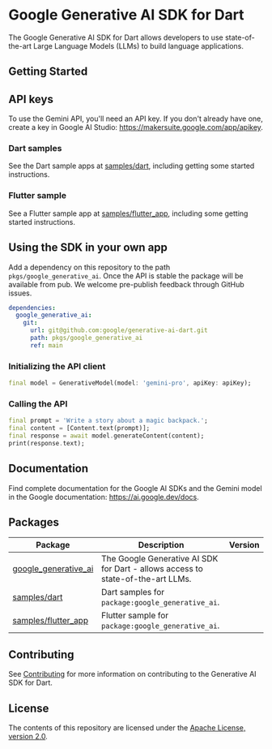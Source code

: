 # Google Generative AI SDK for Dart

The Google Generative AI SDK for Dart allows developers to use state-of-the-art
Large Language Models (LLMs) to build language applications.

## Getting Started

## API keys

To use the Gemini API, you'll need an API key. If you don't already have one, 
create a key in Google AI Studio: https://makersuite.google.com/app/apikey.

### Dart samples

See the Dart sample apps at [samples/dart](samples/dart/), including getting
some started instructions.

### Flutter sample

See a Flutter sample app at [samples/flutter_app](samples/flutter_app/),
including some getting started instructions.

## Using the SDK in your own app

Add a dependency on this repository to the path `pkgs/google_generative_ai`.
Once the API is stable the package will be available from pub. We welcome
pre-publish feedback through GitHub issues.

```yaml
dependencies:
  google_generative_ai:
    git:
      url: git@github.com:google/generative-ai-dart.git
      path: pkgs/google_generative_ai
      ref: main
```

### Initializing the API client

```dart
final model = GenerativeModel(model: 'gemini-pro', apiKey: apiKey);
```

### Calling the API

```dart
final prompt = 'Write a story about a magic backpack.';
final content = [Content.text(prompt)];
final response = await model.generateContent(content);
print(response.text);
```

## Documentation

Find complete documentation for the Google AI SDKs and the Gemini model in the
Google documentation: https://ai.google.dev/docs.

## Packages

| Package                                            | Description | Version |
| -------------------------------------------------- | --- | --- |
| [google_generative_ai](pkgs/google_generative_ai/) | The Google Generative AI SDK for Dart - allows access to state-of-the-art LLMs. |  |
| [samples/dart](samples/dart/)                      | Dart samples for `package:google_generative_ai`. |  |
| [samples/flutter_app](samples/flutter_app/)        | Flutter sample for `package:google_generative_ai`. |  |

## Contributing

See [Contributing](CONTRIBUTING.md) for more information on contributing to the
Generative AI SDK for Dart.

## License

The contents of this repository are licensed under the
[Apache License, version 2.0](http://www.apache.org/licenses/LICENSE-2.0).
